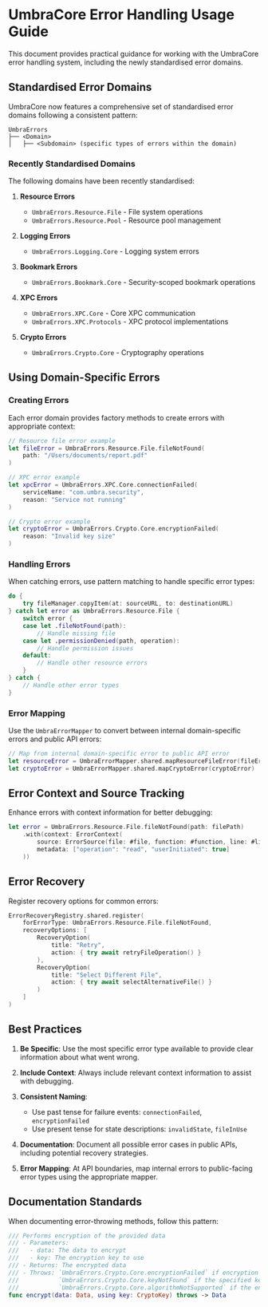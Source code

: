 # UmbraCore Error Handling Usage Guide

This document provides practical guidance for working with the UmbraCore error handling system, including the newly standardised error domains.

## Standardised Error Domains

UmbraCore now features a comprehensive set of standardised error domains following a consistent pattern:

```
UmbraErrors
├── <Domain>
│   ├── <Subdomain> (specific types of errors within the domain)
```

### Recently Standardised Domains

The following domains have been recently standardised:

1. **Resource Errors** 
   - `UmbraErrors.Resource.File` - File system operations
   - `UmbraErrors.Resource.Pool` - Resource pool management

2. **Logging Errors**
   - `UmbraErrors.Logging.Core` - Logging system errors

3. **Bookmark Errors**
   - `UmbraErrors.Bookmark.Core` - Security-scoped bookmark operations

4. **XPC Errors**
   - `UmbraErrors.XPC.Core` - Core XPC communication
   - `UmbraErrors.XPC.Protocols` - XPC protocol implementations

5. **Crypto Errors**
   - `UmbraErrors.Crypto.Core` - Cryptography operations

## Using Domain-Specific Errors

### Creating Errors

Each error domain provides factory methods to create errors with appropriate context:

```swift
// Resource file error example
let fileError = UmbraErrors.Resource.File.fileNotFound(
    path: "/Users/documents/report.pdf"
)

// XPC error example
let xpcError = UmbraErrors.XPC.Core.connectionFailed(
    serviceName: "com.umbra.security",
    reason: "Service not running"
)

// Crypto error example
let cryptoError = UmbraErrors.Crypto.Core.encryptionFailed(
    reason: "Invalid key size"
)
```

### Handling Errors

When catching errors, use pattern matching to handle specific error types:

```swift
do {
    try fileManager.copyItem(at: sourceURL, to: destinationURL)
} catch let error as UmbraErrors.Resource.File {
    switch error {
    case let .fileNotFound(path):
        // Handle missing file
    case let .permissionDenied(path, operation):
        // Handle permission issues
    default:
        // Handle other resource errors
    }
} catch {
    // Handle other error types
}
```

### Error Mapping

Use the `UmbraErrorMapper` to convert between internal domain-specific errors and public API errors:

```swift
// Map from internal domain-specific error to public API error
let resourceError = UmbraErrorMapper.shared.mapResourceFileError(fileError)
let cryptoError = UmbraErrorMapper.shared.mapCryptoError(cryptoError)
```

## Error Context and Source Tracking

Enhance errors with context information for better debugging:

```swift
let error = UmbraErrors.Resource.File.fileNotFound(path: filePath)
    .with(context: ErrorContext(
        source: ErrorSource(file: #file, function: #function, line: #line),
        metadata: ["operation": "read", "userInitiated": true]
    ))
```

## Error Recovery

Register recovery options for common errors:

```swift
ErrorRecoveryRegistry.shared.register(
    forErrorType: UmbraErrors.Resource.File.fileNotFound,
    recoveryOptions: [
        RecoveryOption(
            title: "Retry",
            action: { try await retryFileOperation() }
        ),
        RecoveryOption(
            title: "Select Different File",
            action: { try await selectAlternativeFile() }
        )
    ]
)
```

## Best Practices

1. **Be Specific**: Use the most specific error type available to provide clear information about what went wrong.

2. **Include Context**: Always include relevant context information to assist with debugging.

3. **Consistent Naming**: 
   - Use past tense for failure events: `connectionFailed`, `encryptionFailed`
   - Use present tense for state descriptions: `invalidState`, `fileInUse`

4. **Documentation**: Document all possible error cases in public APIs, including potential recovery strategies.

5. **Error Mapping**: At API boundaries, map internal errors to public-facing error types using the appropriate mapper.

## Documentation Standards

When documenting error-throwing methods, follow this pattern:

```swift
/// Performs encryption of the provided data
/// - Parameters:
///   - data: The data to encrypt
///   - key: The encryption key to use
/// - Returns: The encrypted data
/// - Throws: `UmbraErrors.Crypto.Core.encryptionFailed` if encryption fails due to invalid inputs
///           `UmbraErrors.Crypto.Core.keyNotFound` if the specified key cannot be located
///           `UmbraErrors.Crypto.Core.algorithmNotSupported` if the encryption algorithm is not supported
func encrypt(data: Data, using key: CryptoKey) throws -> Data
```
